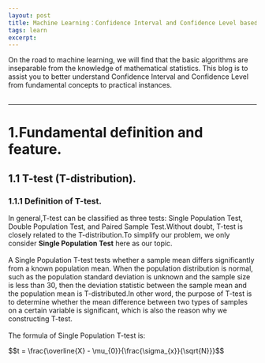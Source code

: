 ```yaml
---
layout: post
title: Machine Learning：Confidence Interval and Confidence Level based on T-test.
tags: learn
excerpt:
---
```


On the road to machine learning, we will find that the basic algorithms are inseparable from the knowledge of mathematical statistics. This blog is to assist you to better understand Confidence Interval and Confidence Level from fundamental concepts to practical instances.<br/>
<br/>

---

# 1.Fundamental definition and feature.
## 1.1 T-test (T-distribution).
### 1.1.1 Definition of T-test.
In general,T-test can be classified as three tests: Single Population Test, Double Population Test, and Paired Sample Test.Without doubt, T-test is closely related to the T-distribution.To simplify our problem, we only consider **Single Population Test** here as our topic.<br/>
<br/>
A Single Population T-test tests whether a sample mean differs significantly from a known population mean. When the population distribution is normal, such as the population standard deviation is unknown and the sample size is less than 30, then the deviation statistic between the sample mean and the population mean is T-distributed.In other word, the purpose of T-test is to determine whether the mean difference between two types of samples on a certain variable is significant, which is also the reason why we constructing T-test.<br/>
<br/>
The formula of Single Population T-test is:<br/>
<head><script id="MathJax-script" async src="https://cdn.jsdelivr.net/npm/mathjax@3/es5/tex-mml-chtml.js"></script></head>
$$t = \frac{\overline{X} - \mu_{0}}{\frac{\sigma_{x}}{\sqrt{N}}}$$

